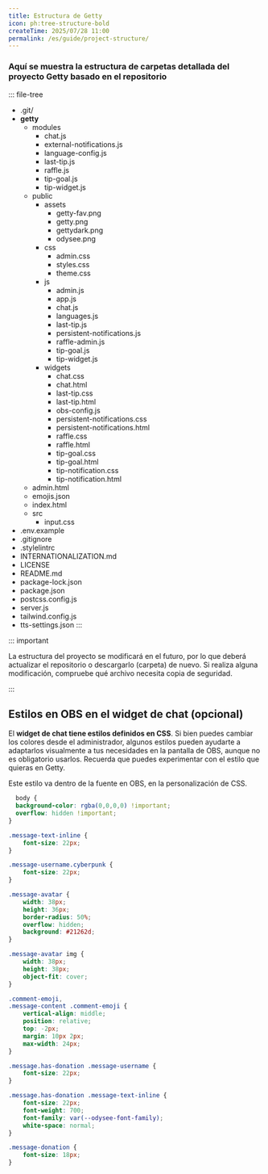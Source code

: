 ```yaml
---
title: Estructura de Getty
icon: ph:tree-structure-bold
createTime: 2025/07/28 11:00
permalink: /es/guide/project-structure/
---
```


### Aquí se muestra la estructura de carpetas detallada del proyecto Getty basado en el repositorio

::: file-tree

- .git/
- **getty**
  - modules
    - chat.js
    - external-notifications.js
    - language-config.js
    - last-tip.js
    - raffle.js
    - tip-goal.js
    - tip-widget.js
  - public
    - assets
      - getty-fav.png
      - getty.png
      - gettydark.png
      - odysee.png
    - css
      - admin.css
      - styles.css
      - theme.css
    - js
      - admin.js
      - app.js
      - chat.js
      - languages.js
      - last-tip.js
      - persistent-notifications.js
      - raffle-admin.js
      - tip-goal.js
      - tip-widget.js
    - widgets
      - chat.css
      - chat.html
      - last-tip.css
      - last-tip.html
      - obs-config.js
      - persistent-notifications.css
      - persistent-notifications.html
      - raffle.css
      - raffle.html
      - tip-goal.css
      - tip-goal.html
      - tip-notification.css
      - tip-notification.html
  - admin.html
  - emojis.json
  - index.html
  - src
    - input.css
- .env.example
- .gitignore
- .stylelintrc
- INTERNATIONALIZATION.md
- LICENSE
- README.md
- package-lock.json
- package.json
- postcss.config.js
- server.js
- tailwind.config.js
- tts-settings.json
  :::

::: important

La estructura del proyecto se modificará en el futuro, por lo que deberá actualizar el repositorio o descargarlo (carpeta) de nuevo. Si realiza alguna modificación, compruebe qué archivo necesita copia de seguridad.

:::

## Estilos en OBS en el widget de chat (opcional)

El **widget de chat tiene estilos definidos en CSS**. Si bien puedes cambiar los colores desde el administrador, algunos estilos pueden ayudarte a adaptarlos visualmente a tus necesidades en la pantalla de OBS, aunque no es obligatorio usarlos. Recuerda que puedes experimentar con el estilo que quieras en Getty.

Este estilo va dentro de la fuente en OBS, en la personalización de CSS.

```css title="chat.html"
  body { 
  background-color: rgba(0,0,0,0) !important; 
  overflow: hidden !important;
}

.message-text-inline {
    font-size: 22px;
}

.message-username.cyberpunk {
    font-size: 22px;
}

.message-avatar {
    width: 38px;
    height: 36px;
    border-radius: 50%;
    overflow: hidden;
    background: #21262d;
}

.message-avatar img {
    width: 38px;
    height: 38px;
    object-fit: cover;
}

.comment-emoji,
.message-content .comment-emoji {
    vertical-align: middle;
    position: relative;
    top: -2px;
    margin: 10px 2px;
    max-width: 24px;
}

.message.has-donation .message-username {
    font-size: 22px;
}

.message.has-donation .message-text-inline {
    font-size: 22px;
    font-weight: 700;
    font-family: var(--odysee-font-family);
    white-space: normal;
}

.message-donation {
    font-size: 18px;
}
```
